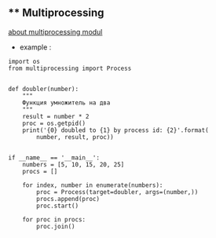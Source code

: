 ## ** Multiprocessing
[about multiprocessing modul](http://python-3.ru/page/multiprocessing)
* example :
```
import os
from multiprocessing import Process
 
 
def doubler(number):
    """
    Функция умножитель на два
    """
    result = number * 2
    proc = os.getpid()
    print('{0} doubled to {1} by process id: {2}'.format(
        number, result, proc))
 
 
if __name__ == '__main__':
    numbers = [5, 10, 15, 20, 25]
    procs = []
    
    for index, number in enumerate(numbers):
        proc = Process(target=doubler, args=(number,))
        procs.append(proc)
        proc.start()
    
    for proc in procs:
        proc.join()
```